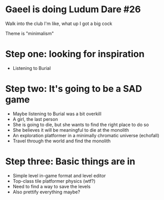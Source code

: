Gaeel is doing Ludum Dare #26
=============================


Walk into the club I'm like, what up I got a big cock

Theme is "minimalism"

Step one: looking for inspiration
=================================

+ Listening to Burial


Step two: It's going to be a SAD game
=====================================

+ Maybe listening to Burial was a bit overkill
+ A girl, the last person
+ She is going to die, but she wants to find the right place to do so
+ She believes it will be meaningful to die at the monolith
+ An exploration platformer in a minimally chromatic universe (echofall)
+ Travel through the world and find the monolith


Step three: Basic things are in
===============================

+ Simple level in-game format and level editor
+ Top-class tile platformer physics (wtf?)
+ Need to find a way to save the levels
+ Also prettify everything maybe?